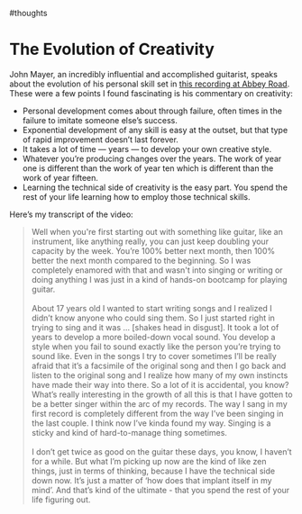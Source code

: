 #thoughts

# The Evolution of Creativity

John Mayer, an incredibly influential and accomplished guitarist, speaks about the evolution of his personal skill set in [this recording at Abbey Road](http://www.youtube.com/watch?v=mm8G5-pug_w). These were a few points I found fascinating is his commentary on creativity:

- Personal development comes about through failure, often times in the failure to imitate someone else’s success.
- Exponential development of any skill is easy at the outset, but that type of rapid improvement doesn’t last forever.
- It takes a lot of time — years — to develop your own creative style.
- Whatever you’re producing changes over the years. The work of year one is different than the work of year ten which is different than the work of year fifteen.
- Learning the technical side of creativity is the easy part. You spend the rest of your life learning how to employ those technical skills.

Here’s my transcript of the video:

> Well when you're first starting out with something like guitar, like an instrument, like anything really, you can just keep doubling your capacity by the week. You’re 100% better next month, then 100% better the next month compared to the beginning. So I was completely enamored with that and wasn't into singing or writing or doing anything I was just in a kind of hands-on bootcamp for playing guitar. <br><br> About 17 years old I wanted to start writing songs and I realized I didn’t know anyone who could sing them. So I just started right in trying to sing and it was … [shakes head in disgust]. It took a lot of years to develop a more boiled-down vocal sound. You develop a style when you fail to sound exactly like the person you’re trying to sound like. Even in the songs I try to cover sometimes I’ll be really afraid that it’s a facsimile of the original song and then I go back and listen to the original song and I realize how many of my own instincts have made their way into there. So a lot of it is accidental, you know? What’s really interesting in the growth of all this is that I have gotten to be a better singer within the arc of my records. The way I sang in my first record is completely different from the way I’ve been singing in the last couple. I think now I’ve kinda found my way. Singing is a sticky and kind of hard-to-manage thing sometimes.<br><br> I don’t get twice as good on the guitar these days, you know, I haven’t for a while. But what I’m picking up now are the kind of like zen things, just in terms of thinking, because I have the technical side down now. It’s just a matter of ‘how does that implant itself in my mind’. And that’s kind of the ultimate - that you spend the rest of your life figuring out.
